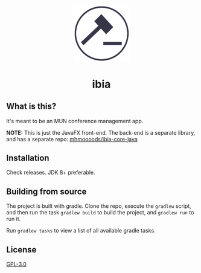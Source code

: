 <h4 align="center">
    <img width="150" height="150" src="src/main/resources/images/ibia-logo-gh.png"/>
</h4>
<h1 align="center">ibia</h1>

## What is this?
It's meant to be an MUN conference management app.

**NOTE:** This is just the JavaFX front-end. The back-end is a separate library, and has a separate repo: [mhmoooods/ibia-core-java](https://github.com/mhmoooods/ibia-core-java)

## Installation
Check releases. JDK 8+ preferable.

## Building from source
The project is built with gradle. Clone the repo, execute the `gradlew` script, and then run the task `gradlew build` to build the project, and `gradlew run` to run it.

Run `gradlew tasks` to view a list of all available gradle tasks.

## License
[GPL-3.0](https://github.com/mhmoooods/ibia-app/blob/master/LICENSE)

